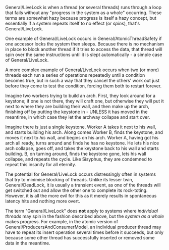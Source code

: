 General/LiveLock is when a thread (or several threads) runs through a loop that fails without any "progress in the system as a whole" occurring. These terms are somewhat hazy because progress is itself a hazy concept, but essentially if a system repeats itself to no effect (or *spins*), that's General/LiveLock.

One example of General/LiveLock occurs in General/AtomicThreadSafety if one accessor locks the system then sleeps. Because there is no mechanism in place to block another thread if it tries to access the data, that thread will spin over the same instructions until it is slept automatically - a simple case of General/LiveLock.

A more complex example of General/LiveLock occurs when two (or more) threads each run a series of operations repeatedly until a condition becomes true, but in such a way that they cancel the others' work out just before they come to test the condition, forcing them both to restart forever.

Imagine two workers trying to build an arch. First, they look around for a keystone; if one is not there, they will craft one, but otherwise they will put it next to where they are building their wall, and then make up the arch, finishing off by putting the keystone in - UNLESS it has moved in the meantime, in which case they let the archway collapse and start over.

Imagine there is just a single keystone. Worker A takes it next to his wall, and starts building his arch. Along comes Worker B, finds the keystone, and moves it next to *his* wall, and begins on his arch. Worker A, having got his arch all ready, turns around and finds he has no keystone. He lets his nice arch collapse, goes off, and takes the keystone back to his wall and starts building. B, on turning around, finds the keystone gone, lets his wall collapse, and repeats the cycle. Like Sisyphus, they are condemned to repeat this insanity for all eternity.

The potential for General/LiveLock occurs distressingly often in systems that try to minimise blocking of threads. Unlike its lesser twin, General/DeadLock, it is usually a transient event, as one of the threads will get switched out and allow the other one to complete its rock-toting. However, it is all the more evil for this as it merely results in spontaneous latency hits and nothing more overt.

The term "General/LiveLock" does **not** apply to systems where *individual threads* may spin in the fashion described above, but the *system as a whole* makes progress. For example, in the atomic version of General/ProducersAndConsumerModel, an individual producer thread may have to repeat its insert operation several times before it succeeds, but only because some other thread has successfully inserted or removed some data in the meantime.